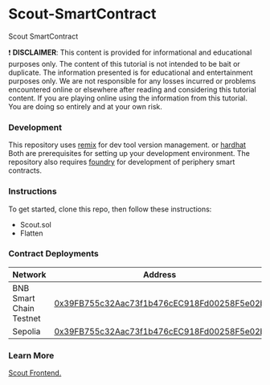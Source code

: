 # Scout-SmartContract
Scout SmartContract

❗ **DISCLAIMER**: This content is provided for informational and educational purposes only. The content of this tutorial is not intended to be bait or duplicate. The information presented is for educational and entertainment purposes only. We are not responsible for any losses incurred or problems encountered online or elsewhere after reading and considering this tutorial content. If you are playing online using the information from this tutorial. You are doing so entirely and at your own risk.

### Development

This repository uses [remix](https://remix.ethereum.org/) for dev tool version management. or [hardhat](https://hardhat.org/) Both are prerequisites for setting up your development environment. The repository also requires [foundry](https://github.com/gakonst/foundry) for development of periphery smart contracts.

### Instructions

To get started, clone this repo, then follow these instructions:
* Scout.sol
* Flatten

### Contract Deployments

|Network           |Address                                                                                                               |
|-----------------------|-----------------------------------------------------------------------------------------------------------------------------|
|BNB Smart Chain Testnet|[0x39FB755c32Aac73f1b476cEC918Fd00258F5e02b](https://testnet.bscscan.com/address/0x39fb755c32aac73f1b476cec918fd00258f5e02b)|
|Sepolia                |[0x39FB755c32Aac73f1b476cEC918Fd00258F5e02b](https://sepolia.etherscan.io/address/0x39fb755c32aac73f1b476cec918fd00258f5e02b)|


### Learn More
[Scout Frontend.](https://github.com/ScoutAddress/Scout-Frontend)

